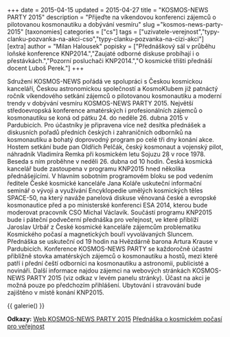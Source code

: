 +++
date = 2015-04-15
updated = 2015-04-27
title = "KOSMOS-NEWS PARTY 2015"
description = "Přijeďte na víkendovou konferenci zájemců o pilotovanou kosmonautiku a dobývání vesmíru"
slug ="kosmos-news-party-2015"
[taxonomies]
categories = ["cs"]
tags = ["uzivatele-verejnost","typy-clanku-pozvanka-na-akci-cso","typy-clanku-pozvanka-na-cizi-akci"]
[extra]
author = "Milan Halousek"
popisky = ["Přednáškový sál v průběhu loňské konference KNP2014.","Zaujaté odborné diskuse probíhají i o přestávkách.","Pozorní posluchači KNP2014.","O kosmické tříšti přednáší docent Luboš Perek."]
+++

Sdružení KOSMOS-NEWS pořádá ve spolupráci s Českou kosmickou kanceláří, Českou astronomickou společností a KosmoKlubem již patnáctý ročník víkendového setkání zájemců o pilotovanou kosmonautiku a moderní trendy v dobývání vesmíru KOSMOS-NEWS PARTY 2015. Největší středoevropská konference amatérských i profesionálních zájemců o kosmonautiku se koná od pátku 24. do neděle 26. dubna 2015 v Pardubicích. Pro účastníky je připravena více než desítka přednášek a diskusních pořadů předních českých i zahraničních odborníků na kosmonautiku a bohatý doprovodný program po celé tři dny konání akce. Hostem setkání bude pan Oldřich Pelčák, český kosmonaut a vojenský pilot, náhradník Vladimíra Remka při kosmickém letu Sojuzu 28 v roce 1978. Beseda s ním proběhne v neděli 26. dubna od 10 hodin. Česká kosmická kancelář bude zastoupena v programu KNP2015 hned několika přednášejícími. V hlavním sobotním programovém bloku se pod vedením ředitele České kosmické kanceláře Jana Koláře uskuteční informační seminář o vývoji a využívání Encyklopedie umělých kosmických těles SPACE-50, na který naváže panelová diskuse věnovaná české a evropské kosmonautice před a po ministerské konferenci ESA 2014, kterou bude moderovat pracovník CSO Michal Václavík. Součástí programu KNP2015 bude i páteční podvečerní přednáška pro veřejnost, ve které přiblíží Jaroslav Urbář z České kosmické kanceláře zájemcům problematiku Kosmického počasí a magnetických bouří vyvolávaných Sluncem. Přednáška se uskuteční od 19 hodin na Hvězdárně barona Artura Krause v Pardubicích. Konference KOSMOS-NEWS PARTY se každoročně účastní přibližně stovka amatérských zájemců o kosmonautiku a hostů, mezi které patří i přední čeští odborníci na kosmonautiku a astronomii, publicisté a novináři. Další informace najdou zájemci na webových stránkách KOSMOS-NEWS PARTY 2015 (viz odkaz v levém panelu stránky). Účast na akci je možná pouze po předchozím přihlášení. Ubytování i stravování bude zajištěno v místě konání KNP2015.

{{ galerie() }}

**Odkazy:**
[Web KOSMOS-NEWS PARTY 2015]
[Přednáška o kosmickém počasí pro veřejnost]

[Web KOSMOS-NEWS PARTY 2015]: http://knp.kosmo.cz/
[Přednáška o kosmickém počasí pro veřejnost]: http://www.astropardubice.cz/prednaska-kosmicke-pocasi
